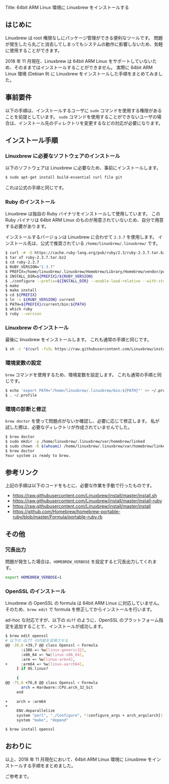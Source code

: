 Title: 64bit ARM Linux 環境に Linuxbrew をインストールする

## はじめに

Linuxbrew は root 権限なしにパッケージ管理ができる便利なツールです。
問題が発生したら丸ごと消去してしまってもシステムの動作に影響しないため、気軽に使用することができます。

2018 年 11 月現在、Linuxbrew は 64bit ARM Linux をサポートしていないため、そのままではインストールすることができません。
実際に 64bit ARM Linux 環境 (Debian 9) に Linuxbrew をインストールした手順をまとめてみました。

## 事前要件

以下の手順は、インストールするユーザに `sudo` コマンドを使用する権限があることを前提としています。
`sudo` コマンドを使用することができないユーザの場合は、インストール先のディレクトリを変更するなどの対応が必要になります。

## インストール手順

### Linuxbrew に必要なソフトウェアのインストール

以下のソフトウェアは Linuxbrew に必要なため、事前にインストールします。

````sh
$ sudo apt-get install build-essential curl file git
````

これは公式の手順と同じです。

### Ruby のインストール

Linuxbrew は独自の Ruby バイナリをインストールして使用しています。
この Ruby バイナリは 64bit ARM Linux のものが用意されていないため、自分で用意する必要があります。

インストールするバージョンは Linuxbrew に合わせて `2.3.7` を使用します。
インストール先は、公式で推奨されている `/home/linuxbrew/.linuxbrew/` です。

````sh
$ curl -# -O https://cache.ruby-lang.org/pub/ruby/2.3/ruby-2.3.7.tar.bz2
$ tar xf ruby-2.3.7.tar.bz2
$ cd ruby-2.3.7
$ RUBY_VERSION="2.3.7"
$ PREFIX=/home/linuxbrew/.linuxbrew/Homebrew/Library/Homebrew/vendor/portable-ruby
$ INSTALL_DIR=${PREFIX}/${RUBY_VERSION}
$ ./configure --prefix=${INSTALL_DIR} --enable-load-relative --with-static-linked-ext --with-out-ext=tk,sdbm,gdbm,dbm --without-gmp --disable-install-doc --disable-install-rdoc --disable-dependency-tracking
$ make
$ make install
$ cd ${PREFIX}
$ ln -s ${RUBY_VERSION} current
$ PATH=${PREFIX}/current/bin:${PATH}
$ which ruby
$ ruby --version
````

### Linuxbrew のインストール

最後に linuxbrew をインストールします。
これも通常の手順と同じです。

````sh
$ sh -c "$(curl -fsSL https://raw.githubusercontent.com/Linuxbrew/install/master/install.sh)"
````

### 環境変数の設定

`brew` コマンドを使用するため、環境変数を設定します。
これも通常の手順と同じです。

````sh
$ echo 'export PATH="/home/linuxbrew/.linuxbrew/bin:${PATH}"' >> ~/.profile
$ . ~/.profile
````

### 環境の診断と修正

`brew doctor` を使って問題点がないか確認し、必要に応じて修正します。
私が試した際は、必要なディレクトリが作成されていませんでした。

````sh
$ brew doctor
$ sudo mkdir -p /home/linuxbrew/.linuxbrew/var/homebrew/linked
$ sudo chown -R $(whoami) /home/linuxbrew/.linuxbrew/var/homebrew/linked
$ brew doctor
Your system is ready to brew.
````

## 参考リンク

上記の手順は以下のコードをもとに、必要な作業を手動で行ったものです。

- https://raw.githubusercontent.com/Linuxbrew/install/master/install.sh
- https://raw.githubusercontent.com/Linuxbrew/install/master/install-ruby
- https://raw.githubusercontent.com/Linuxbrew/install/master/install
- https://github.com/Homebrew/homebrew-portable-ruby/blob/master/Formula/portable-ruby.rb

## その他

### 冗長出力

問題が発生した場合は、`HOMEBREW_VERBOSE` を設定すると冗長出力してくれます。

````sh
export HOMEBREW_VERBOSE=1
````

### OpenSSL のインストール

Linuxbrew の OpenSSL の formula は 64bit ARM Linux に対応していません。
そのため、`brew edit` で formula を修正してからインストールを行います。

ad-hoc な対応ですが、以下の `diff` のように、OpenSSL のプラットフォーム指定を追加することで、インストールが成功します。

````sh
$ brew edit openssl
# 以下の diff の内容を反映させる
@@ -39,6 +39,7 @@ class Openssl < Formula
       :i386 => %w[linux-generic32],
       :x86_64 => %w[linux-x86_64],
       :arm => %w[linux-armv4],
+      :arm64 => %w[linux-aarch64],
     } if OS.linux?
 
     {
@@ -75,6 +76,8 @@ class Openssl < Formula
       arch = Hardware::CPU.arch_32_bit
     end
 
+    arch = :arm64
+
     ENV.deparallelize
     system "perl", "./Configure", *(configure_args + arch_args[arch])
     system "make", "depend"

$ brew install openssl
````

## おわりに

以上、2018 年 11 月現在において、64bit ARM Linux 環境に Linuxbrew をインストールする手順をまとめました。

ご参考まで。